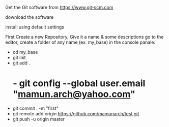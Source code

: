 
Get the Git software from https://www.git-scm.com

download the software

install using default settings

First Create a new Repository,
Give it a name & some descriptions go to the editor,
create a folder of any name (ex: my_base)
in the console panale:
  - cd my_base
  - git init
  - git add .
    # - git config --global user.email "mamun.arch@yahoo.com"
  - git commit . -m "first"
  - git remote add origin https://github.com/mamunarch/test.git
  - git push -u origin master
